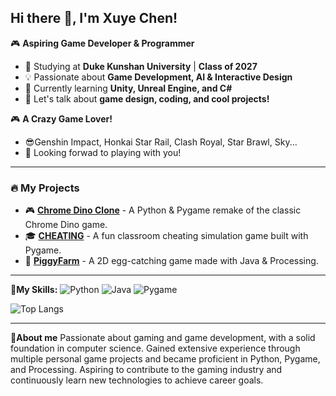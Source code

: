 ## Hi there 👋, I'm Xuye Chen!

🎮 **Aspiring Game Developer & Programmer**  
- 📍 Studying at **Duke Kunshan University** | **Class of 2027**  
- 💡 Passionate about **Game Development, AI & Interactive Design**  
- 🌱 Currently learning **Unity, Unreal Engine, and C#**  
- 💬 Let's talk about **game design, coding, and cool projects!**

 🎮 **A Crazy Game Lover!**
- 😎Genshin Impact, Honkai Star Rail, Clash Royal, Star Brawl, Sky...
- 💬 Looking forwad to playing with you!

---

### 🔥 My Projects
- 🎮 **[Chrome Dino Clone](https://github.com/xuye-c/Dinasour.git)** - A Python & Pygame remake of the classic Chrome Dino game.
- 🎓 **[CHEATING](https://github.com/xuye-c/CHEATING.git)** - A fun classroom cheating simulation game built with Pygame.
- 🐷 **[PiggyFarm](https://github.com/xuye-c/PiggyFarm.git)** - A 2D egg-catching game made with Java & Processing.

---

**🎯My Skills:**
![Python](https://img.shields.io/badge/-Python-3776AB?style=flat-square&logo=python&logoColor=white)
![Java](https://img.shields.io/badge/-Java-007396?style=flat-square&logo=java&logoColor=white)
![Pygame](https://img.shields.io/badge/-Pygame-00CC00?style=flat-square&logo=python&logoColor=white)

![Top Langs](https://github-readme-stats.vercel.app/api/top-langs/?username=xuye-c&layout=compact&theme=tokyonight)

---
**🗿About me**
Passionate about gaming and game development, with a solid foundation in computer science. Gained extensive experience through multiple personal game projects and became proficient in Python, Pygame, and Processing. Aspiring to contribute to the gaming industry and continuously learn new technologies to achieve career goals.
